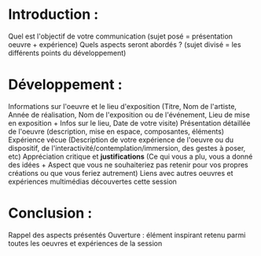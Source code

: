 # Introduction :
Quel est l'objectif de votre communication (sujet posé = présentation oeuvre + expérience)
Quels aspects seront abordés ? (sujet divisé = les différents points du développement)

# Développement :
Informations sur l'oeuvre et le lieu d'exposition (Titre, Nom de l'artiste, Année de réalisation, Nom de l'exposition ou de l'événement, Lieu de mise en exposition + Infos sur le lieu, Date de votre visite)
Présentation détaillée de l'oeuvre (description, mise en espace, composantes, éléments)
Expérience vécue (Description de votre expérience de l'oeuvre ou du dispositif, de l'interactivité/contemplation/immersion, des gestes à poser, etc)
Appréciation critique et **justifications** (Ce qui vous a plu, vous a donné des idées + Aspect que vous ne souhaiteriez pas retenir pour vos propres créations ou que vous feriez autrement)
Liens avec autres oeuvres et expériences multimédias découvertes cette session

# Conclusion :
Rappel des aspects présentés
Ouverture : élément inspirant retenu parmi toutes les oeuvres et expériences de la session

